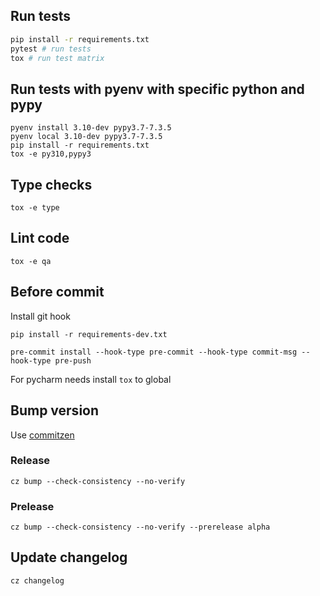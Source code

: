 
## Run tests
```bash
pip install -r requirements.txt
pytest # run tests
tox # run test matrix
```

## Run tests with pyenv with specific python and pypy

```shell
pyenv install 3.10-dev pypy3.7-7.3.5
pyenv local 3.10-dev pypy3.7-7.3.5
pip install -r requirements.txt
tox -e py310,pypy3
```

## Type checks

```shell
tox -e type
```

## Lint code

```shell
tox -e qa
```


## Before commit

Install git hook

```shell
pip install -r requirements-dev.txt

pre-commit install --hook-type pre-commit --hook-type commit-msg --hook-type pre-push
```

For pycharm needs install `tox` to global

## Bump version
Use [commitzen](https://commitizen-tools.github.io/commitizen/bump/)

### Release
```shell
cz bump --check-consistency --no-verify
```

### Prelease

```shell
cz bump --check-consistency --no-verify --prerelease alpha
```

## Update changelog

```shell
cz changelog
```
